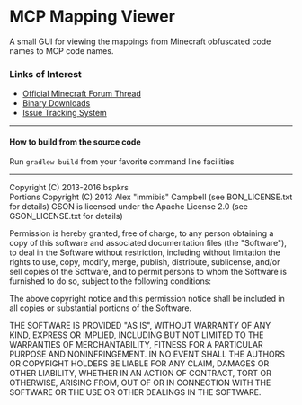 MCP Mapping Viewer
=================
A small GUI for viewing the mappings from Minecraft obfuscated code names to MCP code names.

### Links of Interest
 - [Official Minecraft Forum Thread](http://www.minecraftforum.net/topic/2115030-)
 - [Binary Downloads](http://bspk.rs/MC/MCPMappingViewer/index.html)
 - [Issue Tracking System](https://github.com/bspkrs/MCPMappingViewer/issues)
 
* * *

#### How to build from the source code ####

Run `gradlew build` from your favorite command line facilities

* * *

Copyright (C) 2013-2016 bspkrs<br/>
Portions Copyright (C) 2013 Alex "immibis" Campbell (see BON_LICENSE.txt for details)
GSON is licensed under the Apache License 2.0 (see GSON_LICENSE.txt for details)

Permission is hereby granted, free of charge, to any person obtaining a copy of this software and associated documentation files (the "Software"), to deal in the Software without restriction, including without limitation the rights to use, copy, modify, merge, publish, distribute, sublicense, and/or sell copies of the Software, and to permit persons to whom the Software is furnished to do so, subject to the following conditions:

The above copyright notice and this permission notice shall be included in all copies or substantial portions of the Software.

THE SOFTWARE IS PROVIDED "AS IS", WITHOUT WARRANTY OF ANY KIND, EXPRESS OR IMPLIED, INCLUDING BUT NOT LIMITED TO THE WARRANTIES OF MERCHANTABILITY, FITNESS FOR A PARTICULAR PURPOSE AND NONINFRINGEMENT. IN NO EVENT SHALL THE AUTHORS OR COPYRIGHT HOLDERS BE LIABLE FOR ANY CLAIM, DAMAGES OR OTHER LIABILITY, WHETHER IN AN ACTION OF CONTRACT, TORT OR OTHERWISE, ARISING FROM, OUT OF OR IN CONNECTION WITH THE SOFTWARE OR THE USE OR OTHER DEALINGS IN THE SOFTWARE.